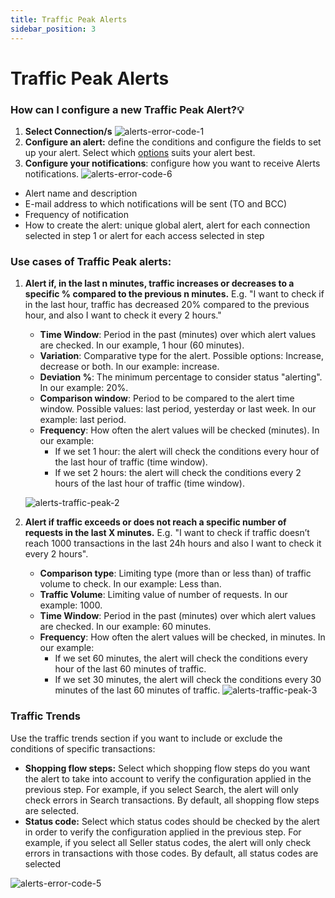 ```yaml
---
title: Traffic Peak Alerts
sidebar_position: 3
---
```


# Traffic Peak Alerts

### How can I configure a new Traffic Peak Alert?💡

1. **Select Connection/s**
![alerts-error-code-1](https://storage.travelgate.com/kbase/alerts-error-code-1.jpg)
1. **Configure an alert:** define the conditions and configure the fields to set up your alert. Select which [options](/kb/apps/monitoring-apps/alerts/alerts-traffic-peak#use-cases-of-traffic-peak-alerts) suits your alert best.
2. **Configure your notifications**: configure how you want to receive Alerts notifications.
![alerts-error-code-6](https://storage.travelgate.com/kbase/alerts-error-code-6.jpg)
- Alert name and description
- E-mail address to which notifications will be sent (TO and BCC)
- Frequency of notification
- How to create the alert: unique global alert, alert for each connection selected in step 1 or alert for each access selected in step 

### Use cases of Traffic Peak alerts:
1. **Alert if, in the last n minutes, traffic increases or decreases to a specific % compared to the previous n minutes.** E.g. "I want to check if in the last hour, traffic has decreased 20% compared to the previous hour, and also I want to check it every 2 hours."
    - **Time Window**: Period in the past (minutes) over which alert values are checked. In our example, 1 hour (60 minutes).
    - **Variation**: Comparative type for the alert. Possible options: Increase, decrease or both. In our example: increase.
    - **Deviation %**: The minimum percentage to consider status "alerting". In our example: 20%.
    - **Comparison window**: Period to be compared to the alert time window. Possible values: last period, yesterday or last week. In our example: last period.
    - **Frequency**: How often the alert values will be checked (minutes). In our example:
        - If we set 1 hour: the alert will check the conditions every hour of the last hour of traffic (time window).
        - If we set 2 hours: the alert will check the conditions every 2 hours of the last hour of traffic (time window).

    ![alerts-traffic-peak-2](https://storage.travelgate.com/kbase/alerts-traffic-peak-2.jpg)
1. **Alert if traffic exceeds or does not reach a specific number of requests in the last X minutes.** E.g. "I want to check if traffic doesn’t reach 1000 transactions in the last 24h hours and also I want to check it every 2 hours".
    - **Comparison type**: Limiting type (more than or less than) of traffic volume to check. In our example: Less than.
    - **Traffic Volume**: Limiting value of number of requests. In our example: 1000.
    - **Time Window**: Period in the past (minutes) over which alert values are checked. In our example: 60 minutes.
    - **Frequency**: How often the alert values will be checked, in minutes. In our example:
        - If we set 60 minutes, the alert will check the conditions every hour of the last 60 minutes of traffic.
        - If we set 30 minutes, the alert will check the conditions every 30 minutes of the last 60 minutes of traffic.
            ![alerts-traffic-peak-3](https://storage.travelgate.com/kbase/alerts-traffic-peak-3.jpg)

### Traffic Trends
Use the traffic trends section if you want to include or exclude the conditions of specific transactions:

- **Shopping flow steps:** Select which shopping flow steps do you want the alert to take into account to verify the configuration applied in the previous step. For example, if you select Search, the alert will only check errors in Search transactions. By default, all shopping flow steps are selected.
- **Status code:** Select which status codes should be checked by the alert in order to verify the configuration applied in the previous step. For example, if you select all Seller status codes, the alert will only check errors in transactions with those codes. By default, all status codes are selected

![alerts-error-code-5](https://storage.travelgate.com/kbase/alerts-error-code-5.jpg)